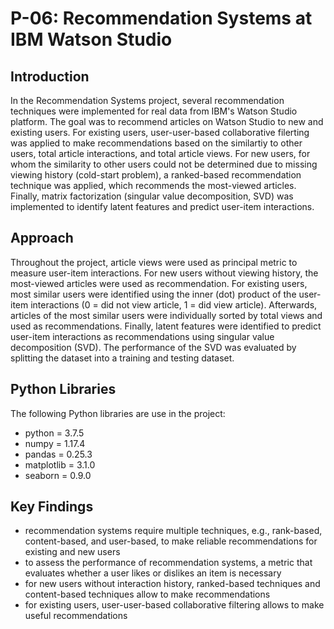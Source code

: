 # P-06: Recommendation Systems at IBM Watson Studio

## Introduction
In the Recommendation Systems project, several recommendation techniques were implemented for real data from IBM's Watson Studio platform. The goal was to recommend articles on Watson Studio to new and existing users. For existing users, user-user-based collaborative filerting was applied to make recommendations based on the similartiy to other users, total article interactions, and total article views. For new users, for whom the similarity to other users could not be determined due to missing viewing history (cold-start problem), a ranked-based recommendation technique was applied, which recommends the most-viewed articles. Finally, matrix factorization (singular value decomposition, SVD) was implemented to identify latent features and predict user-item interactions.

## Approach
Throughout the project, article views were used as principal metric to measure user-item interactions. For new users without viewing history, the most-viewed articles were used as recommendation. For existing users, most similar users were identified using the inner (dot) product of the user-item interactions (0 = did not view article, 1 = did view article). Afterwards, articles of the most similar users were individually sorted by total views and used as recommendations. Finally, latent features were identified to predict user-item interactions as recommendations using singular value decomposition (SVD). The performance of the SVD was evaluated by splitting the dataset into a training and testing dataset.

## Python Libraries
The following Python libraries are use in the project:
* python = 3.7.5
* numpy = 1.17.4
* pandas = 0.25.3
* matplotlib = 3.1.0
* seaborn = 0.9.0

## Key Findings
* recommendation systems require multiple techniques, e.g., rank-based, content-based, and user-based, to make reliable recommendations for existing and new users
* to assess the performance of recommendation systems, a metric that evaluates whether a user likes or dislikes an item is necessary
* for new users without interaction history, ranked-based techniques and content-based techniques allow to make recommendations
* for existing users, user-user-based collaborative filtering allows to make useful recommendations